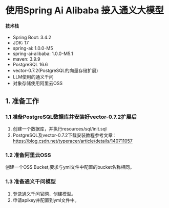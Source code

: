 # 使用Spring Ai Alibaba 接入通义大模型

#### 技术栈

- Spring Boot: 3.4.2
- JDK: 17 
- spring-ai: 1.0.0-M5 
- spring-ai-alibaba: 1.0.0-M5.1 
- maven: 3.9.9
- PostgreSQL 16.6
- vector-0.7.2(PostgreSQL的向量存储扩展)
- LLM使用的通义千问
- 对象存储使用阿里云OSS



## 1. 准备工作
### 1.1 准备PostgreSQL数据库并安装好vector-0.7.2扩展后
1. 创建一个数据库，并执行resources/sql/init.sql
2. PostgreSQL及vector-0.7.2下载安装教程参考文章：https://blog.csdn.net/typeracer/article/details/140711057

### 1.2 准备阿里云OSS
创建一个OSS Bucket,要求与yml文件中配置的bucket名称相同。

### 1.3 准备通义千问模型
1. 登录通义千问官网，创建模型。
2. 申请apikey并配置到yml文件中。









